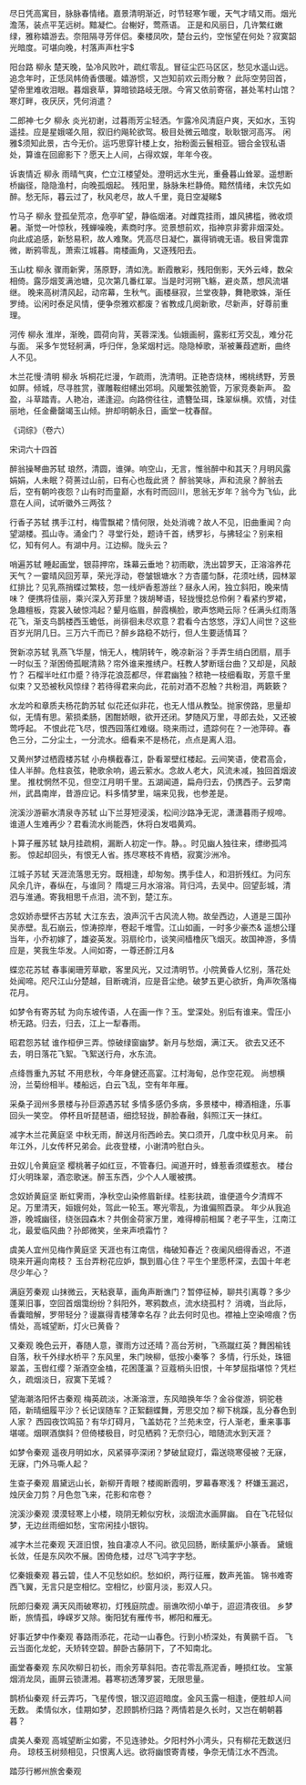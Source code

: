 <!-- { "loadSidebar": true } -->
尽日凭高寓目，脉脉春情绪。嘉景清明渐近，时节轻寒乍暖，天气才晴又雨。烟光澹荡，装点平芜远树。黯凝伫。台榭好，莺燕语。 正是和风丽日，几许繁红嫩绿，雅称嬉游去。奈阻隔寻芳伴侣。秦楼凤吹，楚台云约，空怅望在何处？寂寞韶光暗度。可堪向晚，村落声声杜宇$

阳台路  柳永
楚天晚，坠冷风败叶，疏红零乱。冒征尘匹马区区，愁见水遥山远。追念年时，正恁凤帏倚香偎暖。嬉游惯，又岂知前欢云雨分散？ 此际空劳回首，望帝里难收泪眼。暮烟衰草，算暗锁路岐无限。今宵又依前寄宿，甚处苇村山馆？寒灯畔，夜厌厌，凭何消遣？

二郎神·七夕  柳永
炎光初谢，过暮雨芳尘轻洒。乍露冷风清庭户爽，天如水，玉钩遥挂。应是星娥嗟久阻，叙旧约飚轮欲驾。极目处微云暗度，耿耿银河高泻。 闲雅$须知此景，古今无价。运巧思穿针楼上女，抬粉面云鬟相亚。钿合金钗私语处，算谁在回廊影下？愿天上人间，占得欢娱，年年今夜。

诉衷情近  柳永
雨晴气爽，伫立江楼望处。澄明远水生光，重叠暮山耸翠。遥想断桥幽径，隐隐渔村，向晚孤烟起。 残阳里，脉脉朱栏静倚。黯然情绪，未饮先如醉。愁无际，暮云过了，秋风老尽，故人千里，竟日空凝睇$

竹马子  柳永
登孤垒荒凉，危亭旷望，静临烟渚。对雌霓挂雨，雄风拂槛，微收烦暑。渐觉一叶惊秋，残蝉噪晚，素商时序。览景想前欢，指神京非雾非烟深处。 向此成追感，新愁易积，故人难聚。凭高尽日凝伫，赢得销魂无语。极目霁霭霏微，断鸦零乱，萧索江城暮。南楼画角，又逐残阳去。

玉山枕  柳永
骤雨新霁，荡原野，清如洗。断霞散彩，残阳倒影，天外云峰，数朵相倚。露莎烟芰满池塘，见次第几番红翠。当是时河朔飞觞，避炎蒸，想风流堪继。 晚来高树清风起，动帘幕，生秋气。画楼昼寂，兰堂夜静，舞艳歌姝，渐任罗绮。讼闲时泰足风情，便争奈雅欢都废？省教成几阕新歌，尽新声，好尊前重理。

河传  柳永
淮岸，渐晚，圆荷向背，芙蓉深浅。仙娥画舸，露影红芳交乱，难分花与面。 采多乍觉轻舸满，呼归伴，急桨烟村远。隐隐棹歌，渐被蒹葭遮断，曲终人不见。

木兰花慢·清明  柳永
坼桐花烂漫，乍疏雨，洗清明。正艳杏烧林，缃桃绣野，芳景如屏。倾城，尽寻胜赏，骤雕鞍绀幰出郊坰。风暖繁弦脆管，万家竞奏新声。 盈盈，斗草踏青。人艳冶，递逢迎。向路傍往往，遗簪坠珥，珠翠纵横。欢情，对佳丽地，任金罍罄竭玉山倾。拚却明朝永日，画堂一枕春酲。

《词综》（卷六）  

宋词六十四首

醉翁操琴曲苏轼
琅然，清圆，谁弹。响空山，无言，惟翁醉中和其天？月明风露娟娟，人未眠？荷蒉过山前，曰有心也哉此贤？ 醉翁笑咏，声和流泉？醉翁去后，空有朝吟夜怨？山有时而童巅，水有时而回川，思翁无岁年？翁今为飞仙，此意在人间，试听徽外三两弦？

行香子苏轼
携手江村，梅雪飘裙？情何限，处处消魂？故人不见，旧曲重闻？向望湖楼。孤山寺。涌金门？ 寻堂行处，题诗千首，绣罗衫，与拂轻尘？别来相忆，知有何人。有湖中月。江边柳。陇头云？

哨遍苏轼
睡起画堂，银蒜押帘，珠幕云垂地？初雨歇，洗出碧罗天，正溶溶养花天气？一霎晴风回芳草，荣光浮动，卷皱银塘水？方杏靥匀酥，花须吐绣，园林翠红排比？见乳燕捎蝶过繁枝，忽一线炉香惹游丝？昼永人闲，独立斜阳，晚来情味？ 便携将佳丽，乘兴深入芳菲里？拨胡琴语，轻拢慢捻总伶俐？看紧约罗裙，急趣檀板，霓裳入破惊鸿起？颦月临眉，醉霞横脸，歌声悠飏云际？任满头红雨落花飞，渐支鸟鹊楼西玉蟾低，尚徘徊未尽欢意？君看今古悠悠，浮幻人间世？这些百岁光阴几日。三万六千而已？醉乡路稳不妨行，但人生要适情耳？

贺新凉苏轼
乳燕飞华屋，悄无人，槐阴转午，晚凉新浴？手弄生绡白团扇，扇手一时似玉？渐困倚孤眠清熟？帘外谁来推绣户。枉教人梦断瑶台曲？又却是，风敲竹？ 石榴半吐红巾蹙？待浮花浪蕊都尽，伴君幽独？秾艳一枝细看取，芳意千里似束？又恐被秋风惊绿？若待得君来向此，花前对酒不忍触？共粉泪，两簌簌？

水龙吟和章质夫杨花韵苏轼
似花还似非花，也无人惜从教坠。抛家傍路，思量却似，无情有思。萦损柔肠，困酣娇眼，欲开还闭。梦随风万里，寻郎去处，又还被莺呼起。 不恨此花飞尽，恨西园落红难缀。晓来雨过，遗踪何在？一池萍碎。春色三分，二分尘土，一分流水。细看来不是杨花，点点是离人泪。

又黄州梦过栖霞楼苏轼
小舟横截春江，卧看翠壁红楼起。云间笑语，使君高会，佳人半醉。危柱哀弦，艳歌余响，遏云萦水。念故人老大，风流未减，独回首烟波里。 推枕惘然不见，但空江月明千里。五湖闻道，扁舟归去，仍携西子。云梦南州，武昌南岸，昔游应记。料多情梦里，端来见我，也参差是。

浣溪沙游蕲水清泉寺苏轼
山下兰芽短浸溪，松间沙路净无泥，潇潇暮雨子规啼。 谁道人生难再少？君看流水尚能西，休将白发唱黄鸡。

卜算子雁苏轼
缺月挂疏桐，漏断人初定一作。静。。时见幽人独往来，缥缈孤鸿影。 惊起却回头，有恨无人省。拣尽寒枝不肯栖，寂寞沙洲冷。

江城子苏轼
天涯流落思无穷。既相逢，却匆匆。携手佳人，和泪折残红。为问东风余几许，春纵在，与谁同？ 隋堤三月水溶溶。背归鸿，去吴中。回望彭城，清泗与淮通。寄我相思千点泪，流不到，楚江东。

念奴娇赤壁怀古苏轼
大江东去，浪声沉千古风流人物。故垒西边，人道是三国孙吴赤壁。乱石崩云，惊涛掠岸，卷起千堆雪。江山如画，一时多少豪杰& 遥想公瑾当年，小乔初嫁了，雄姿英发。羽扇纶巾，谈笑间樯橹灰飞烟灭。故国神游，多情应是，笑我生华发。人间如寄，一尊还酹江月&

蝶恋花苏轼
春事阑珊芳草歇，客里风光，又过清明节。小院黄昏人忆别，落花处处闻啼。咫尺江山分楚越，目断魂消，应是音尘绝。破梦五更心欲折，角声吹落梅花月。

如梦令有寄苏轼
为向东坡传语，人在画一作？玉。堂深处。别后有谁来。雪压小桥无路。归去，归去，江上一犁春雨。

昭君怨苏轼
谁作桓伊三弄。惊破绿窗幽梦。新月与愁烟，满江天。 欲去又还不去，明日落花飞絮。飞絮送行舟，水东流。

点绛唇重九苏轼
不用悲秋，今年身健还高宴。江村海甸，总作空花观。 尚想横汾，兰菊纷相半。楼船远，白云飞乱，空有年年雁。

采桑子润州多景楼与孙巨源遇苏轼
多情多感仍多病，多景楼中，樽酒相逢，乐事回头一笑空。 停杯且听琵琶语，细捻轻拢，醉脸春融，斜照江天一抹红。

减字木兰花黄庭坚
中秋无雨，醉送月衔西岭去。笑口须开，几度中秋见月来。 前年江外，儿女传杯兄弟会。此夜登楼，小谢清吟慰白头。

丑奴儿令黄庭坚
樱桃著子如红豆，不管春归。闻道开时，蜂惹香须蝶惹衣。 楼台灯火明珠翠，酒恋歌迷。醉玉东西，少个人人暖被携。

念奴娇黄庭坚
断虹霁雨，净秋空山染修眉新绿。桂影扶疏，谁便道今夕清辉不足。万里清天，姮娥何处，驾此一轮玉。寒光零乱，为谁偏照酉录。 年少从我追游，晚城幽径，绕张园森木？共倒金荷家万里，难得樽前相属？老子平生，江南江北，最爱临风曲？孙郎微笑，坐来声喷霜竹？

虞美人宜州见梅作黄庭坚
天涯也有江南信，梅破知春近？夜阑风细得香迟，不道晓来开遍向南枝？ 玉台弄粉花应妒，飘到眉心住？平生个里愿杯深，去国十年老尽少年心？

满庭芳秦观
山抹微云，天粘衰草，画角声断谯门？暂停征棹，聊共引离尊？多少蓬莱旧事，空回首烟霭纷纷？斜阳外，寒鸦数点，流水绕孤村？ 消魂，当此际，香囊暗解，罗带轻分？谩赢得青楼薄幸名存？此去何时见也。襟袖上空染啼痕？伤情处，高城望断，灯火已黄昏？

又秦观
晚色云开，春随人意，骤雨方过还晴？高台芳树，飞燕蹴红英？舞困榆钱自落，秋千外绿水桥平？东风里，朱门映柳，低按小秦筝？ 多情，行乐处，珠钿翠盖，玉辔红缨？渐酒空金榼，花困蓬瀛？豆蔻梢头旧恨，十年梦屈指堪惊？凭栏久，疏烟淡日，寂寞下芜城？

望海潮洛阳怀古秦观
梅英疏淡，冰澌溶泄，东风暗换年华？金谷俊游，铜驼巷陌，新晴细履平沙？长记误随车？正絮翻蝶舞，芳思交加？柳下桃蹊，乱分春色到人家？ 西园夜饮鸣笳？有华灯碍月，飞盖妨花？兰苑未空，行人渐老，重来事事堪嗟。烟暝酒旗斜？但倚楼极目，时见栖鸦？无奈归心，暗随流水到天涯？

如梦令秦观
遥夜月明如水，风紧驿亭深闭？梦破鼠窥灯，霜送晓寒侵被？无寐，无寐，门外马嘶人起？

生查子秦观
眉黛远山长，新柳开青眼？楼阁断霞明，罗幕春寒浅？ 杯嫌玉漏迟，烛厌金刀剪？月色忽飞来，花影和帘卷？

浣溪沙秦观
漠漠轻寒上小楼，晓阴无赖似穷秋，淡烟流水画屏幽。 自在飞花轻似梦，无边丝雨细如愁，宝帘闲挂小银钩。

减字木兰花秦观
天涯旧恨，独自凄凉人不问。欲见回肠，断续薰炉小篆香。 黛蛾长敛，任是东风吹不展。困倚危楼，过尽飞鸿字字愁。

忆秦娥秦观
暮云碧，佳人不见愁如织。愁如织，两行征雁，数声羌笛。 锦书难寄西飞翼，无言只是空相忆。空相忆，纱窗月淡，影双人只。

阮郎归秦观
满天风雨破寒初，灯残庭院虚。丽谯吹彻小单于，迢迢清夜徂。 乡梦断，旅情孤，峥嵘岁又除。衡阳犹有雁传书，郴阳和雁无。

好事近梦中作秦观
春路雨添花，花动一山春色。行到小桥深处，有黄鹂千百。 飞云当面化龙蛇，夭矫转空碧。醉卧古藤阴下，了不知南北。

画堂春秦观
东风吹柳日初长，雨余芳草斜阳。杏花零乱燕泥香，睡损红妆。 宝篆烟消龙凤，画屏云锁潇湘。暮寒初透薄罗裳，无限思量。

鹊桥仙秦观
纤云弄巧，飞星传恨，银汉迢迢暗度。金风玉露一相逢，便胜却人间无数。 柔情似水，佳期如梦，忍顾鹊桥归路？两情若是久长时，又岂在朝朝暮暮？

虞美人秦观
高城望断尘如雾，不见连骖处。夕阳村外小湾头，只有柳花无数送归舟。 琼枝玉树频相见，只恨离人远。欲将幽恨寄青楼，争奈无情江水不西流。

踏莎行郴州旅舍秦观
